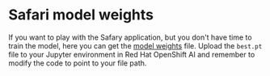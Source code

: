 # Safari model weights
If you want to play with the Safary application, but you don't have time to train the model, here you can get the [model weights](https://drive.google.com/drive/folders/1lHrDnfiFHxEe00CObHmBvc2Vg_6FdL0s?usp=sharing) file. Upload the `best.pt` file to your Jupyter environment in Red Hat OpenShift AI and remember to modify the code to point to your file path. 
